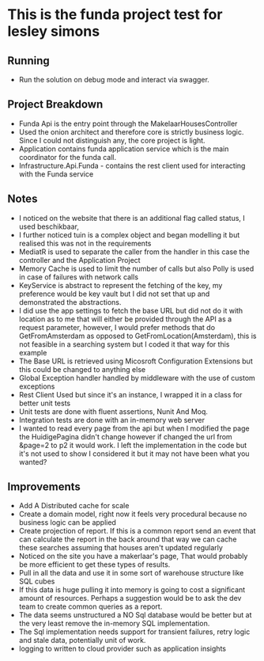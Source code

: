 # This is the funda project test for lesley simons

## Running

- Run the solution on debug mode and interact via swagger.


## Project Breakdown

- Funda Api is the entry point through the MakelaarHousesController
- Used the onion architect and therefore core is strictly business logic. Since I could not distinguish any, the core project is light.
- Application contains funda application service which is the main coordinator for the funda call.
- Infrastructure.Api.Funda - contains the rest client used for interacting with the Funda service

## Notes
- I noticed on the website that there is an additional flag called status, I used beschikbaar,
- I further noticed tuin is a complex object and began modelling it but realised this was not in the requirements
- MediatR is used to separate the caller from the handler in this case the controller and the Application Project
- Memory Cache is used to limit the number of calls but also Polly is used in case of failures with network calls
- KeyService is abstract to represent the fetching of the key, my preference would be key vault but I did not set that up and demonstrated the abstractions.
- I did use the app settings to fetch the base URL but did not do it with location as to me that will either be provided through the API as a request parameter, however, I would prefer methods that do GetFromAmsterdam as opposed to GetFromLocation(Amsterdam), this is not feasible in a searching system but I coded it that way for this example
- The Base URL is retrieved using Micosroft Configuration Extensions but this could be changed to anything else
- Global Exception handler handled by middleware with the use of custom exceptions
- Rest Client Used but since it's an instance, I wrapped it in a class for better unit tests
- Unit tests are done with fluent assertions, Nunit And Moq.
- Integration tests are done with an in-memory web server
- I wanted to read every page from the api but when I modified the page the HuidigePagina didn't change however if changed the url from &page=2 to p2 it would work. I left the implementation in the code but it's not used to show I considered it but it may not have been what you wanted? 

## Improvements
- Add A Distributed cache for scale
- Create a domain model, right now it feels very procedural because no business logic can be applied
- Create projection of report. If this is a common report send an event that can calculate the report in the back around that way we can cache these searches assuming that houses aren't updated regularly
- Noticed on the site you have a makerlaar's page, That would probably be more efficient to get these types of results. 
- Pull in all the data and use it in some sort of warehouse structure like SQL cubes
- If this data is huge pulling it into memory is going to cost a significant amount of resources. Perhaps a suggestion would be to ask the dev team to create common queries as a report.
- The data seems unstructured a NO Sql database would be better but at the very least remove the in-memory SQL implementation.
- The Sql implementation needs support for transient failures, retry logic and stale data, potentially unit of work.
- logging to written to cloud provider such as application insights